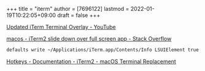 +++
title = "iterm"
author = [7696122]
lastmod = 2022-01-19T10:22:05+09:00
draft = false
+++

[Updated iTerm Terminal Overlay - YouTube](https://youtu.be/q-WIHGY%5Fmrk)  

[macos - iTerm2 slide down over full screen app - Stack Overflow](https://stackoverflow.com/questions/30456472/iterm2-slide-down-over-full-screen-app)  

```sh
defaults write ~/Applications/iTerm.app/Contents/Info LSUIElement true
```

[Hotkeys - Documentation - iTerm2 - macOS Terminal Replacement](https://iterm2.com/documentation-hotkey.html)
